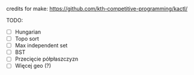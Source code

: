 credits for make: https://github.com/kth-competitive-programming/kactl/

TODO:
- [ ] Hungarian 
- [ ] Topo sort
- [ ] Max independent set
- [ ] BST
- [ ] Przecięcie półpłaszczyzn 
- [ ] Więcej geo (?)
